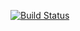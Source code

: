 [![Build Status](https://travis-ci.com/sunyuhang404/webpack-ci.svg?branch=master)](https://travis-ci.com/sunyuhang404/webpack-ci)
